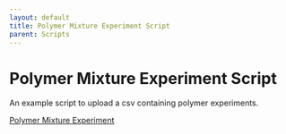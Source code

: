 ```yaml
---
layout: default
title: Polymer Mixture Experiment Script
parent: Scripts
---
```


# Polymer Mixture Experiment Script

An example script to upload a csv containing polymer experiments.

[Polymer Mixture Experiment](https://github.com/C-Accel-CRIPT/cript-ingestion-scripts/tree/master/afrl)
